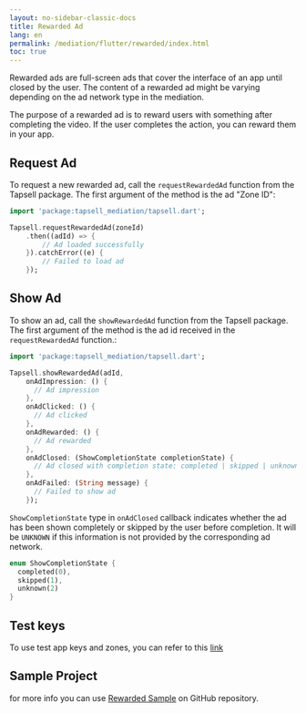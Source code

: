 ```yaml
---
layout: no-sidebar-classic-docs
title: Rewarded Ad
lang: en
permalink: /mediation/flutter/rewarded/index.html
toc: true
---
```


Rewarded ads are full-screen ads that cover the interface of an app until closed by the user. The content of a rewarded
ad might be varying depending on the ad network type in the mediation.

The purpose of a rewarded ad is to reward users with something after completing the video. If the user completes the
action, you can reward them in your app.

## Request Ad

To request a new rewarded ad, call the `requestRewardedAd` function from the Tapsell package. The first argument of the
method is the ad "Zone ID":

```dart
import 'package:tapsell_mediation/tapsell.dart';

Tapsell.requestRewardedAd(zoneId)
    .then((adId) => {
        // Ad loaded successfully
    }).catchError((e) {
        // Failed to load ad
    });
```

## Show Ad

To show an ad, call the `showRewardedAd` function from the Tapsell package. The first argument of the method is the ad
id received in the `requestRewardedAd` function.:

```dart
import 'package:tapsell_mediation/tapsell.dart';

Tapsell.showRewardedAd(adId, 
    onAdImpression: () {
      // Ad impression
    }, 
    onAdClicked: () {
      // Ad clicked
    }, 
    onAdRewarded: () {
      // Ad rewarded
    }, 
    onAdClosed: (ShowCompletionState completionState) {
      // Ad closed with completion state: completed | skipped | unknown
    },
    onAdFailed: (String message) {
      // Failed to show ad
    });
```

`ShowCompletionState` type in `onAdClosed` callback indicates whether the ad has been shown completely or skipped by the
user before completion. It will be `UNKNOWN` if this information is not provided by the corresponding ad network.

```dart
enum ShowCompletionState {
  completed(0),
  skipped(1),
  unknown(2)
}
```

## Test keys

To use test app keys and zones, you can refer to this [link](../../test)


## Sample Project

for more info you can
use [Rewarded Sample](https://github.com/tapsellorg/TapsellMediation-Flutter/blob/master/lib/screens/rewarded.dart)
on GitHub repository.
